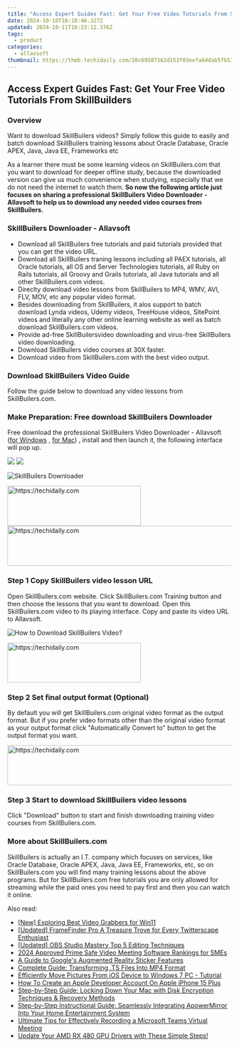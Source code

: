 ```yaml
---
title: "Access Expert Guides Fast: Get Your Free Video Tutorials From SkillBuilders"
date: 2024-10-10T16:18:46.327Z
updated: 2024-10-11T16:23:12.376Z
tags:
  - product
categories:
  - allavsoft
thumbnail: https://thmb.techidaily.com/20c69587162d153f03eefa64dab5fb5356740a9d42978b0299a0a4d322290d05.jpeg
---
```


## Access Expert Guides Fast: Get Your Free Video Tutorials From SkillBuilders

### Overview

Want to download SkillBuilers videos? Simply follow this guide to easily and batch download SkillBuilers training lessons about Oracle Database, Oracle APEX, Java, Java EE, Frameworks etc

As a learner there must be some learning videos on SkillBuilers.com that you want to download for deeper offline study, because the downloaded version can give us much convenience when studying, especially that we do not need the internet to watch them. **So now the following article just focuses on sharing a professional SkillBuilers Video Downloader - Allavsoft to help us to download any needed video courses from SkillBuilers.**

### SkillBuilers Downloader - Allavsoft

* Download all SkillBuilers free tutorials and paid tutorials provided that you can get the video URL.
* Download all SkillBuilers traning lessons including all PAEX tutorials, all Oracle tutorials, all OS and Server Technologies tutorials, all Ruby on Rails tutorials, all Groovy and Grails tutorials, all Java tutorials and all other SkillBuilers.com videos.
* Direclty download video lessons from SkillBuilers to MP4, WMV, AVI, FLV, MOV, etc any popular video format.
* Besides downloading from SkillBuilers, it alos support to batch download Lynda videos, Udemy videos, TreeHouse videos, SitePoint videos and literally any other online learning website as well as batch download SkillBuilers.com videos.
* Provide ad-free SkillBuilersvideo downloading and virus-free SkillBuilers video downloading.
* Download SkillBuilers video courses at 30X faster.
* Download video from SkillBuilers.com with the best video output.

### Download SkillBuilers Video Guide

Follow the guide below to download any video lessons from SkillBuilers.com.

### Make Preparation: Free download SkillBuilers Downloader

Free download the professional SkillBuilers Video Downloader - Allavsoft ([for Windows](https://tools.techidaily.com/allavsoft/products/) , [for Mac](https://tools.techidaily.com/allavsoft/products/)) , install and then launch it, the following interface will pop up.

[![](https://www.allavsoft.com/how-to/../images/how-to/free-download-win.jpg)](https://tools.techidaily.com/allavsoft/products/) [![](https://www.allavsoft.com/how-to/../images/how-to/free-download-mac.jpg)](https://tools.techidaily.com/allavsoft/products/)

![SkillBuilers Downloader](https://www.allavsoft.com/how-to/../images/allavsoft/screen-shot-600.jpg)

<!-- affiliate ads begin -->
<a href="https://aligracehair.sjv.io/c/5597632/1925565/19272" target="_top" id="1925565">
  <img src="//a.impactradius-go.com/display-ad/19272-1925565" border="0" alt="https://techidaily.com" width="300" height="90"/>
</a>
<img height="0" width="0" src="https://aligracehair.sjv.io/i/5597632/1925565/19272" style="position:absolute;visibility:hidden;" border="0" />
<!-- affiliate ads end -->

<!-- affiliate ads begin -->
<a href="https://appsumo.8odi.net/c/5597632/2082529/7443" target="_top" id="2082529">
  <img src="//a.impactradius-go.com/display-ad/7443-2082529" border="0" alt="https://techidaily.com" width="728" height="90"/>
</a>
<img height="0" width="0" src="https://appsumo.8odi.net/i/5597632/2082529/7443" style="position:absolute;visibility:hidden;" border="0" />
<!-- affiliate ads end -->

### Step 1 Copy SkillBuilers video lesson URL

Open SkillBuilers.com website. Click SkillBuilers.com Training button and then choose the lessons that you want to download. Open this SkillBuilers.com video to its playing interface. Copy and paste its video URL to Allavsoft.

![How to Download SkillBuilers Video?](https://www.allavsoft.com/how-to/../images/how-to/download-rtmp-video/download-rtmp-video.jpg)

<!-- affiliate ads begin -->
<a href="https://aligracehair.sjv.io/c/5597632/1868571/19272" target="_top" id="1868571">
  <img src="//a.impactradius-go.com/display-ad/19272-1868571" border="0" alt="https://techidaily.com" width="300" height="90"/>
</a>
<img height="0" width="0" src="https://aligracehair.sjv.io/i/5597632/1868571/19272" style="position:absolute;visibility:hidden;" border="0" />
<!-- affiliate ads end -->

### Step 2 Set final output format (Optional)

By default you will get SkillBuilers.com original video format as the output format. But if you prefer video formats other than the original video format as your output format click "Automatically Convert to" button to get the output format you want.

<!-- affiliate ads begin -->
<a href="https://appsumo.8odi.net/c/5597632/2082532/7443" target="_top" id="2082532">
  <img src="//a.impactradius-go.com/display-ad/7443-2082532" border="0" alt="https://techidaily.com" width="728" height="90"/>
</a>
<img height="0" width="0" src="https://appsumo.8odi.net/i/5597632/2082532/7443" style="position:absolute;visibility:hidden;" border="0" />
<!-- affiliate ads end -->

### Step 3 Start to download SkillBuilers video lessons

Click "Download" button to start and finish downloading training video courses from SkillBuilers.com.

### More about SkillBuilers.com

SkillBuilers is actually an I.T. company which focuses on services, like Oracle Database, Oracle APEX, Java, Java EE, Frameworks, etc, so on SkillBuilers.com you will find many training lessons about the above programs. But for SkillBuilers.com free tutorials you are only allowed for streaming while the paid ones you need to pay first and then you can watch it online.

<ins class="adsbygoogle"
     style="display:block"
     data-ad-format="autorelaxed"
     data-ad-client="ca-pub-7571918770474297"
     data-ad-slot="1223367746"></ins>

<ins class="adsbygoogle"
     style="display:block"
     data-ad-client="ca-pub-7571918770474297"
     data-ad-slot="8358498916"
     data-ad-format="auto"
     data-full-width-responsive="true"></ins>

<span class="atpl-alsoreadstyle">Also read:</span>
<div><ul>
<li><a href="https://remote-screen-capture.techidaily.com/new-exploring-best-video-grabbers-for-win11/"><u>[New] Exploring Best Video Grabbers for Win11</u></a></li>
<li><a href="https://twitter-videos.techidaily.com/updated-framefinder-pro-a-treasure-trove-for-every-twitterscape-enthusiast/"><u>[Updated] FrameFinder Pro A Treasure Trove for Every Twitterscape Enthusiast</u></a></li>
<li><a href="https://remote-screen-capture.techidaily.com/updated-obs-studio-mastery-top-5-editing-techniques/"><u>[Updated] OBS Studio Mastery Top 5 Editing Techniques</u></a></li>
<li><a href="https://digital-screen-recording.techidaily.com/2024-approved-prime-safe-video-meeting-software-rankings-for-smes/"><u>2024 Approved Prime Safe Video Meeting Software Rankings for SMEs</u></a></li>
<li><a href="https://extra-hints.techidaily.com/a-guide-to-googles-augmented-reality-sticker-features/"><u>A Guide to Google's Augmented Reality Sticker Features</u></a></li>
<li><a href="https://win-advanced.techidaily.com/complete-guide-transforming-ts-files-into-mp4-format/"><u>Complete Guide: Transforming .TS Files Into MP4 Format</u></a></li>
<li><a href="https://win-advanced.techidaily.com/efficiently-move-pictures-from-ios-device-to-windows-7-pc-tutorial/"><u>Efficiently Move Pictures From iOS Device to Windows 7 PC - Tutorial</u></a></li>
<li><a href="https://apple-account.techidaily.com/how-to-create-an-apple-developer-account-on-apple-iphone-15-plus-by-drfone-ios/"><u>How To Create an Apple Developer Account On Apple iPhone 15 Plus</u></a></li>
<li><a href="https://data-safeguard.techidaily.com/step-by-step-guide-locking-down-your-mac-with-disk-encryption-techniques-and-recovery-methods/"><u>Step-by-Step Guide: Locking Down Your Mac with Disk Encryption Techniques & Recovery Methods</u></a></li>
<li><a href="https://win-advanced.techidaily.com/step-by-step-instructional-guide-seamlessly-integrating-apowermirror-into-your-home-entertainment-system/"><u>Step-by-Step Instructional Guide: Seamlessly Integrating ApowerMirror Into Your Home Entertainment System</u></a></li>
<li><a href="https://win-advanced.techidaily.com/ultimate-tips-for-effectively-recording-a-microsoft-teams-virtual-meeting/"><u>Ultimate Tips for Effectively Recording a Microsoft Teams Virtual Meeting</u></a></li>
<li><a href="https://hardware-help.techidaily.com/1722978244622-update-your-amd-rx-480-gpu-drivers-with-these-simple-steps/"><u>Update Your AMD RX 480 GPU Drivers with These Simple Steps!</u></a></li>
</ul></div>

